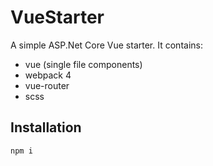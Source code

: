 # VueStarter
A simple ASP.Net Core Vue starter. It contains:
- vue (single file components)
- webpack 4
- vue-router
- scss

## Installation
`npm i` 

